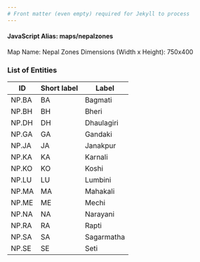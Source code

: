 ```yaml
---
# Front matter (even empty) required for Jekyll to process
---
```


#### JavaScript Alias: maps/nepalzones

Map Name: Nepal Zones
Dimensions (Width x Height): 750x400





### List of Entities

ID | Short label | Label
---|---|---|
NP.BA|BA|Bagmati
NP.BH|BH|Bheri
NP.DH|DH|Dhaulagiri
NP.GA|GA|Gandaki
NP.JA|JA|Janakpur
NP.KA|KA|Karnali
NP.KO|KO|Koshi
NP.LU|LU|Lumbini
NP.MA|MA|Mahakali
NP.ME|ME|Mechi
NP.NA|NA|Narayani
NP.RA|RA|Rapti
NP.SA|SA|Sagarmatha
NP.SE|SE|Seti